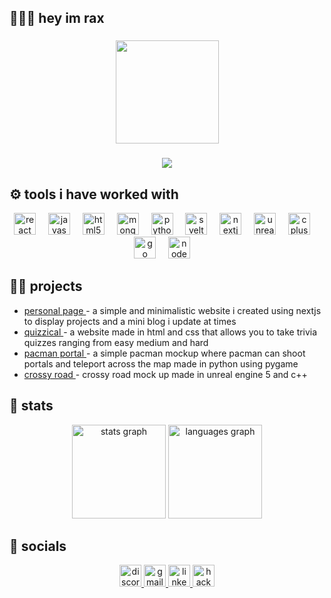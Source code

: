 <h2 align="left">👩🏽‍💻 hey im rax </h2>

###

<div align="center">
  <img height="165" src="https://media.giphy.com/media/v1.Y2lkPTc5MGI3NjExaXUyM2p5aGNwejdqNmMyZzlxMDRsbGVybmlldnczdm13aDN5Nzk0ZCZlcD12MV9pbnRlcm5hbF9naWZfYnlfaWQmY3Q9Zw/QP8pvfno8ci47xsKWN/giphy.gif"  />
</div>

###

<div align="center">
  <img src="https://komarev.com/ghpvc/?username=marsxnow&color=blueviolet&style=for-the-badge"/>
</div>
 

###

<h2>⚙️ tools i have worked with </h2>

<div align="center">
  <img src="https://github.com/SAWARATSUKI/ServiceLogos/blob/main/React/React.png" height="35" alt="react logo"  />
  <img width="12" />
  <img src="https://skillicons.dev/icons?i=js" height="35" alt="javascript logo"  />
  <img width="12" />
  <img src="https://github.com/SAWARATSUKI/ServiceLogos/blob/main/Html/HTML.png" height="35" alt="html5 logo"  />
  <img width="12" />
  <img src="https://skillicons.dev/icons?i=mongodb" height="35" alt="mongodb logo"  />
  <img width="12" />
  <img src="https://github.com/SAWARATSUKI/ServiceLogos/blob/main/Python/Python.png" height="35" alt="python logo"  />
  <img width="12" />
  <img src="https://skillicons.dev/icons?i=svelte" height="35" alt="svelte logo"  />
  <img width="12" />
  <img src="https://github.com/SAWARATSUKI/ServiceLogos/blob/main/Next.js/Next.js.png" height="35" alt="nextjs logo"  />
  <img width="12" />
  <img src="https://skillicons.dev/icons?i=unreal" height="35" alt="unrealengine logo"  />
  <img width="12"/>
  <img src="https://github.com/SAWARATSUKI/ServiceLogos/blob/main/C%2B%2B/C%2B%2B.png" height="35" alt="cplusplus logo"  />
  <img width="12" />
  <img src="https://skillicons.dev/icons?i=golang" height="35" alt="go logo"  />
  <img width="12" />
  <img src="https://github.com/SAWARATSUKI/ServiceLogos/blob/main/Node.js/Node.js.png" height="35" alt="node logo"/>
  <img width="12"/>
</div>

###

<h2>🐱‍💻 projects </h2>
<div align="left">
  <ul>
    <li>
      <a href="https://raxel-ortiz.vercel.app/" target="_blank">
        personal page
      </a> - a simple and minimalistic website i created using nextjs to display projects and a mini blog i update at times 
    </li>
    <li>
      <a href="https://marsxnow.github.io/349P1/" target="_blank">
        quizzical  
      </a> - a website made in html and css that allows you to take trivia quizzes ranging from easy medium and hard
    </li>
    <li>
      <a href="https://github.com/marsxnow/Pac-Man-With-Portals" target="_blank">
        pacman portal
      </a> - a simple pacman mockup where pacman can shoot portals and teleport across the map made in python using pygame 
    </li>
    <li>
      <a href="https://github.com/marsxnow/CrossyRoad" target="_blank">
        crossy road
      </a> - crossy road mock up made in unreal engine 5 and c++
    </li>
  </ul>
</div>

###

<h2>📓 stats </h2>

<div align="center">
  <img src="https://github-readme-stats.vercel.app/api?username=marsxnow&hide_title=false&hide_rank=false&show_icons=true&include_all_commits=true&count_private=true&disable_animations=false&theme=dracula&locale=en&hide_border=false" height="150" alt="stats graph"  />
  <img src="https://github-readme-stats.vercel.app/api/top-langs?username=marsxnow&locale=en&hide_title=false&layout=compact&card_width=320&langs_count=5&theme=dracula&hide_border=false" height="150" alt="languages graph"  />
</div>

###

<h2>📲 socials  </h2>
<div align="center">
  <a href="https://discord.com/users/clickxnow" target="_blank">
    <img src="https://img.shields.io/static/v1?message=Discord&logo=discord&label=&color=7289DA&logoColor=white&labelColor=&style=for-the-badge" height="35" alt="discord logo"  />
  </a>
  <a href="raxelportiz@gmail.com" target="_blank">
    <img src="https://img.shields.io/static/v1?message=Gmail&logo=gmail&label=&color=D14836&logoColor=white&labelColor=&style=for-the-badge" height="35" alt="gmail logo"  />
  </a>
  <a href="https://www.linkedin.com/in/raxel-ortiz-1958b526b/" target="_blank">
    <img src="https://img.shields.io/static/v1?message=LinkedIn&logo=linkedin&label=&color=0077B5&logoColor=white&labelColor=&style=for-the-badge" height="35" alt="linkedin logo"  />
  </a>
  <a href="https://www.hackerrank.com/profile/raxelortiz7" target="_blank">
    <img src="https://img.shields.io/static/v1?message=HackerRank&logo=hackerrank&label=&color=2EC866&logoColor=white&labelColor=&style=for-the-badge" height="35" alt="hackerrank logo"  />
  </a>
</div>


